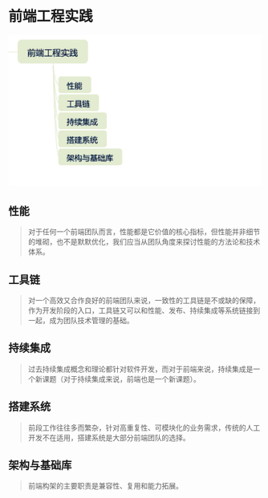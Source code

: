 # 前端工程实践

![index](前端工程实践.png)

## 性能

> 对于任何一个前端团队而言，性能都是它价值的核心指标，但性能并非细节的堆砌，也不是默默优化，我们应当从团队角度来探讨性能的方法论和技术体系。

## 工具链

> 对一个高效又合作良好的前端团队来说，一致性的工具链是不或缺的保障，作为开发阶段的入口，工具链又可以和性能、发布、持续集成等系统链接到一起，成为团队技术管理的基础。

## 持续集成

> 过去持续集成概念和理论都针对软件开发，而对于前端来说，持续集成是一个新课题（对于持续集成来说，前端也是一个新课题）。

## 搭建系统

> 前段工作往往多而繁杂，针对高重复性、可模块化的业务需求，传统的人工开发不在适用，搭建系统是大部分前端团队的选择。

## 架构与基础库

> 前端构架的主要职责是兼容性、复用和能力拓展。
